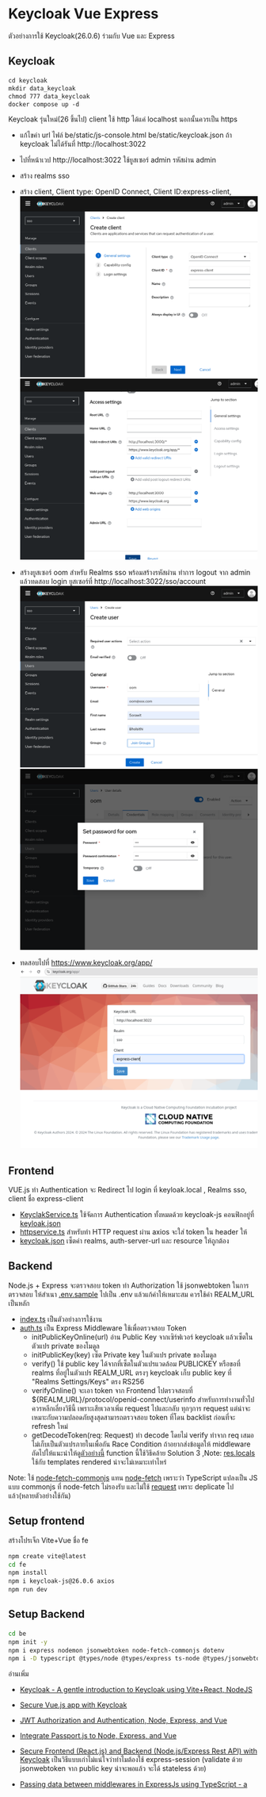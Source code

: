 # Keycloak Vue Express
ตัวอย่างการใช้ Keycloak(26.0.6) ร่วมกับ Vue และ Express 

## Keycloak
```
cd keycloak
mkdir data_keycloak
chmod 777 data_keycloak
docker compose up -d
```
Keycloak รุ่นใหม่(26 ขึ้นไป) client ใช้ http ได้แค่ localhost นอกนั้นควรเป็น https
- แก้ไขค่า url ไฟล์ be/static/js-console.html be/static/keycloak.json ถ้า keycloak ไม่ได้รันที่ http://localhost:3022 

- ไปที่หน้าเวป http://localhost:3022 ใช้ยูสเซอร์ admin รหัสผ่าน admin 
- สร้าง realms sso 
- สร้าง client, Client type: OpenID Connect, Client ID:express-client,
![alt text](keycloak/img/create-client.png)
![alt text](keycloak/img/setup-client.png)

- สร้างยูสเซอร์ oom สำหรับ Realms sso พร้อมสร้างรหัสผ่าน ทำการ logout จาก admin แล้วทดสอบ login ยูสเซอร์ที่ http://localhost:3022/sso/account
![alt text](keycloak/img/create-user.png)
![alt text](keycloak/img/set-password.png)
- ทดสอบไปที่ https://www.keycloak.org/app/
![alt text](keycloak/img/keycloak_app.png)



## Frontend 
VUE.js ทำ Authentication จะ Redirect ไป login ที่ keyloak.local , Realms sso, client ชื่อ express-client  
- [KeyclakService.ts](./fe/src/services/KeycloakService.ts) ใช้จัดการ Authentication ทั้งหมดด้วย keycloak-js คอนฟิกอยู่ที่ [keyloak.json](./fe/public/keycloak.json)
- [httpservice.ts](./fe/src/services/HttpService.ts) สำหรับทำ HTTP request ผ่าน axios จะใส่ token ใน header ให้
- [keycloak.json](./fe/public/keycloak.json) เซ็ตค่า realms, auth-server-url และ resource ให้ถูกต้อง

## Backend
Node.js + Express จะตรวจสอบ token ทำ Authorization ใช้ jsonwebtoken ในการตรวจสอบ
ให้สำเนา [.env.sample](./be/env.sample) ไปเป็น .env แล้วแก้ค่าให้เหมาะสม ควรใช้ค่า REALM_URL เป็นหลัก 
- [index.ts](./be/src/index.ts) เป็นตัวอย่างการใช้งาน
- [auth.ts](./be/src/auth.ts) เป็น Express Middleware ใช้เพื่อตรวจสอบ Token 
  - initPublicKeyOnline(url) อ่าน Public Key จากเซิร์ฟเวอร์ keycloak แล้วเซ็ตในตัวแปร private ของโมดูล
  - initPublicKey(key) เซ็ต Private key ในตัวแปร private ของโมดูล 
  - verify() ใช้ public key ได้จากที่เซ็ตในตัวแปรแวดล้อม PUBLICKEY หรือขอที่ realms ที่อยู่ในตัวแปร REALM_URL ตรงๆ  keycloak เก็บ public key ที่ "Realms Settings/Keys" ตรง RS256
  - verifyOnline() จะเอา token จาก Frontend ไปตรวจสอบที่ ${REALM_URL}/protocol/openid-connect/userinfo สำหรับการทำงานทั่วไปควรหลีกเลี่ยงวิธีนี้ เพราะเสียเวลาเพิ่ม request ไปและกลับ ทุกๆการ request แต่น่าจะเหมาะกับความปลอดภัยสูงสุดสามารถตรวจสอบ token ที่โดน backlist ก่อนที่จะ refresh ใหม่
  - getDecodeToken(req: Request) ทำ decode โดยไม่ verify ทำจาก req เสมอไม่เก็บเป็นตัวแปรภายในเพื่อกัน Race Condition  ถ้าอยากส่งข้อมูลให้ middleware ถัดไปให้แนะนำให้ดู[ตัวอย่างนี้](https://copyprogramming.com/howto/expressjs-with-typescript-passing-data-between-middlewares) function นี้ใช้วิธีคล้าย Solution 3  ,Note: [res.locals](https://expressjs.com/en/api.html#res.locals) ใช้กับ templates rendered น่าจะไม่เหมาะเท่าไหร่


Note: ใช้ [node-fetch-commonjs](https://www.npmjs.com/package/node-fetch-commonjs) แทน [node-fetch](https://github.com/node-fetch/node-fetch) เพราะว่า TypeScript แปลงเป็น JS แบบ commonjs ที่ node-fetch ไม่รองรับ และไม่ใช้ [request](https://www.npmjs.com/package/request) เพราะ deplicate ไปแล้ว(หลายตัวอย่างใช้กัน)

## Setup frontend
สร้างโปรเจ็ก Vite+Vue ชื่อ fe
```bash
npm create vite@latest
cd fe
npm install
npm i keycloak-js@26.0.6 axios
npm run dev
```

## Setup Backend
```bash
cd be
npm init -y
npm i express nodemon jsonwebtoken node-fetch-commonjs dotenv
npm i -D typescript @types/node @types/express ts-node @types/jsonwebtoken
```
อ่านเพิ่ม
- [Keycloak - A gentle introduction to Keycloak using Vite+React, NodeJS](https://www.youtube.com/watch?v=5z6gy4WGnUs)
- [Secure Vue.js app with Keycloak](https://medium.com/keycloak/secure-vue-js-app-with-keycloak-94814181e344)
- [JWT Authorization and Authentication, Node, Express, and Vue](https://dev.to/kevin_odongo35/jwt-authorization-and-authentication-node-express-and-vue-2p8c)
- [Integrate Passport.js to Node, Express, and Vue](https://dev.to/kevin_odongo35/integrate-passport-js-to-node-express-and-vue-19ao)
- [Secure Frontend (React.js) and Backend (Node.js/Express Rest API) with Keycloak](https://medium.com/devops-dudes/secure-front-end-react-js-and-back-end-node-js-express-rest-api-with-keycloak-daf159f0a94e)
เป็นวิธีแบบเก่าไม่แน่ใจว่าทำไมต้องใช้ express-session (validate ด้วย jsonwebtoken จาก public key น่าจะพอแล้ว จะได้ stateless ด้วย)

- [Passing data between middlewares in ExpressJs using TypeScript - a](https://copyprogramming.com/howto/expressjs-with-typescript-passing-data-between-middlewares)